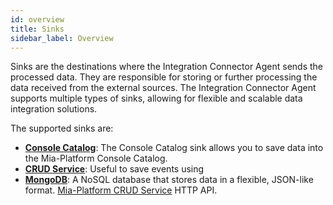 ```yaml
---
id: overview
title: Sinks
sidebar_label: Overview
---
```




Sinks are the destinations where the Integration Connector Agent sends the processed data.
They are responsible for storing or further processing the data received from the external sources.
The Integration Connector Agent supports multiple types of sinks, allowing for flexible and scalable data integration solutions.

The supported sinks are:

- [**Console Catalog**](/runtime_suite/integration-connector-agent/sinks/15_console-catalog.md): The Console Catalog sink allows you to save data into the Mia-Platform Console Catalog.
- [**CRUD Service**](/runtime_suite/integration-connector-agent/sinks/30_crudservice.md): Useful to save events using
- [**MongoDB**](/runtime_suite/integration-connector-agent/sinks/20_mongodb.md): A NoSQL database that stores data in a flexible, JSON-like format.
  [Mia-Platform CRUD Service](/runtime_suite/crud-service/10_overview_and_usage.md) HTTP API.
